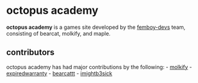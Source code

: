 # octopus academy
**octopus academy** is a games site developed by the [femboy-devs](https://github.com/femboy-devs) team, consisting of bearcat, molkify, and maple. 

## contributors
octopus academy has had major contributions by the following:
\- [molkify](https://github.com/molkify)
\- [expiredwarranty](https://github.com/ExpiredWarranty)
\- [bearcattt](https://github.com/bearcattt)
\- [imightb3sick](https://github.com/imightb3sick)
